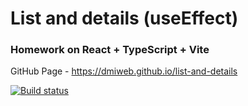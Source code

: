 # List and details (useEffect)
### Homework on React + TypeScript + Vite

GitHub Page - https://dmiweb.github.io/list-and-details

[![Build status](https://ci.appveyor.com/api/projects/status/ost0m3olw08gi8nd?svg=true)](https://ci.appveyor.com/project/dmiweb/list-and-details)
